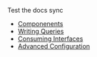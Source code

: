 Test the docs sync

-   [Componenents](../Components)
-   [Writing Queries](../Writing-Queries)
-   [Consuming Interfaces](../Consuming-Interfaces)
-   [Advanced Configuration](../Advanced-Configuration)
